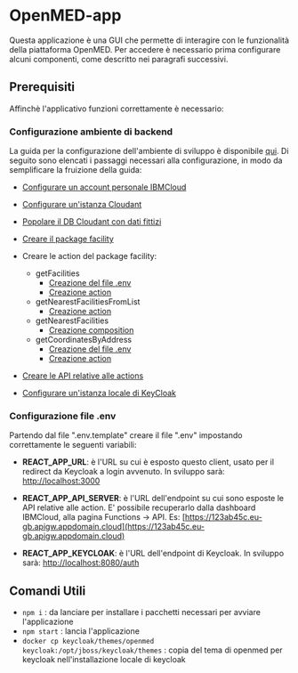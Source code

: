 # OpenMED-app

Questa applicazione è una GUI che permette di interagire con le funzionalità della piattaforma OpenMED. Per accedere è necessario prima configurare alcuni componenti, come descritto nei paragrafi successivi.

## Prerequisiti

Affinchè l'applicativo funzioni correttamente è necessario:

### Configurazione ambiente di backend

La guida per la configurazione dell'ambiente di sviluppo è disponibile [qui](../v1.0.0.md). Di seguito sono elencati i passaggi necessari alla configurazione, in modo da semplificare la fruizione della guida:

- [Configurare un account personale IBMCloud](../docs/ibmcloud.md#configurazione)

- [Configurare un'istanza Cloudant](../docs/cloudant.md#configurazione)

- [Popolare il DB Cloudant con dati fittizi](../docs/cloudant.md#popolamento-dati)

- [Creare il package facility](../facility/README.md#creazione)

- Creare le action del package facility:

  - getFacilities
    - [Creazione del file .env](../facility/getFacilities/README.md#creazione-del-file-env)
    - [Creazione action](../facility/getFacilities/README.md#definizione-action)
  - getNearestFacilitiesFromList
    - [Creazione action](../facility/getNearestFacilitiesFromList/README.md#definizione-action)
  - getNearestFacilities
    - [Creazione composition](../facility/getNearestFacilities/README.md#definizione-composition)
  - getCoordinatesByAddress
    - [Creazione del file .env](../facility/getCoordinatesByAddress/README.md#creazione-del-file-env)
    - [Creazione action](../facility/getCoordinatesByAddress/README.md#definizione-action)

- [Creare le API relative alle actions](../facility/README.md#creazione-api)

- [Configurare un'istanza locale di KeyCloak](../docs/keycloak.md)

### Configurazione file .env

Partendo dal file ".env.template" creare il file ".env" impostando correttamente le seguenti variabili:

- **REACT_APP_URL**: è l'URL su cui è esposto questo client, usato per il redirect da Keycloak a login avvenuto. In sviluppo sarà: [http://localhost:3000](http://localhost:3000)

- **REACT_APP_API_SERVER**: è l'URL dell'endpoint su cui sono esposte le API relative alle action. E' possibile recuperarlo dalla dashboard IBMCloud, alla pagina Functions -> API. Es: [https://123ab45c.eu-gb.apigw.appdomain.cloud](https://123ab45c.eu-gb.apigw.appdomain.cloud)

- **REACT_APP_KEYCLOAK**: è l'URL dell'endpoint di Keycloak. In sviluppo sarà: [http://localhost:8080/auth](http://localhost:8080/auth)

## Comandi Utili

- `npm i` : da lanciare per installare i pacchetti necessari per avviare l'applicazione
- `npm start` : lancia l'applicazione
- `docker cp keycloak/themes/openmed keycloak:/opt/jboss/keycloak/themes` : copia del tema di openmed per keycloak nell'installazione locale di keycloak
